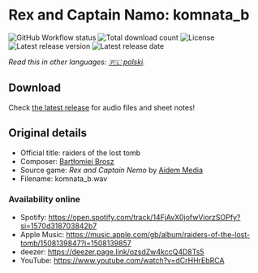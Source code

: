 # Rex and Captain Namo: komnata_b

![GitHub Workflow status](https://img.shields.io/github/workflow/status/soundtrack-rexcreation/Nemo_komnata_b/Release)
![Total download count](https://img.shields.io/github/downloads/soundtrack-rexcreation/Nemo_komnata_b/total)
![License](https://img.shields.io/github/license/soundtrack-rexcreation/Nemo_komnata_b)
![Latest release version](https://img.shields.io/github/v/release/soundtrack-rexcreation/Nemo_komnata_b)
![Latest release date](https://img.shields.io/github/release-date/soundtrack-rexcreation/Nemo_komnata_b)

*Read this in other languages: [🇵🇱 polski](README.pl.md).*

## Download

Check [the latest release](https://github.com/soundtrack-rexcreation/Nemo_komnata_b/releases/latest) for audio files and sheet notes!

## Original details

- Official title: raiders of the lost tomb
- Composer: [Bartłomiej Brosz](https://www.linkedin.com/in/bartek-brosz-81b1843)
- Source game: *Rex and Captain Nemo* by [Aidem Media](https://boombit.com/)
- Filename: komnata_b.wav

### Availability online

- Spotify: https://open.spotify.com/track/14FjAvX0jofwViorzSOPfy?si=1570d318703842b7
- Apple Music: https://music.apple.com/gb/album/raiders-of-the-lost-tomb/1508139847?i=1508139857
- deezer: https://deezer.page.link/ozsdZw4kccQ4D8Ts5
- YouTube: https://www.youtube.com/watch?v=dCrHHrEbRCA
